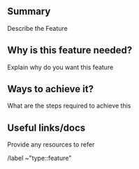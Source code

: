 ## Summary

Describe the Feature

## Why is this feature needed?

Explain why do you want this feature

## Ways to achieve it?

What are the steps required to achieve this

## Useful links/docs

Provide any resources to refer

/label ~"type::feature"
